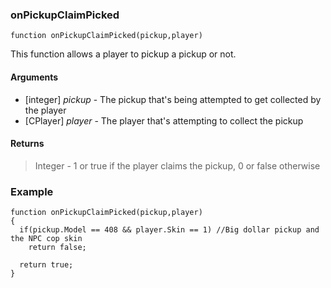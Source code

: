 ### onPickupClaimPicked
```squirrel
function onPickupClaimPicked(pickup,player)
```

This function allows a player to pickup a pickup or not.

#### Arguments

- [integer] *pickup* - The pickup that's being attempted to get collected by the player
- [CPlayer] *player* - The player that's attempting to collect the pickup

#### Returns
> Integer - 1 or true if the player claims the pickup, 0 or false otherwise

### Example

```squirrel
function onPickupClaimPicked(pickup,player)
{
  if(pickup.Model == 408 && player.Skin == 1) //Big dollar pickup and the NPC cop skin
    return false;
    
  return true;
}
```
